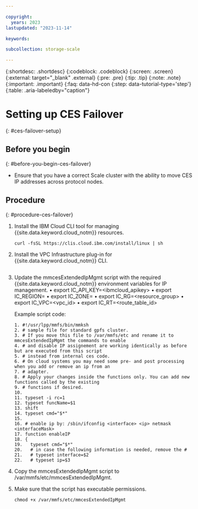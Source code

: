 ```yaml
---

copyright:
  years: 2023
lastupdated: "2023-11-14"

keywords: 

subcollection: storage-scale

---
```


{:shortdesc: .shortdesc}
{:codeblock: .codeblock}
{:screen: .screen}
{:external: target="_blank" .external}
{:pre: .pre}
{:tip: .tip}
{:note: .note}
{:important: .important}
{:faq: data-hd-con
{:step: data-tutorial-type='step'}
{:table: .aria-labeledby="caption"}


# Setting up CES Failover 
{: #ces-failover-setup}

## Before you begin
{: #before-you-begin-ces-failover}

*   Ensure that you have a correct Scale cluster with the ability to move CES IP addresses across protocol nodes.

## Procedure
{: #procedure-ces-failover}


1.  Install the IBM Cloud CLI tool for managing {{site.data.keyword.cloud_notm}} resources.

    ```
    curl -fsSL https://clis.cloud.ibm.com/install/linux | sh
    ```

2.  Install the VPC Infrastructure plug-in for {{site.data.keyword.cloud_notm}} CLI.

    ```ibmcloud plugin install is
    ```

3.  Update the mmcesExtendedIpMgmt script with the required {{site.data.keyword.cloud_notm}} environment variables for IP management.
    •	export IC_API_KEY=<ibmcloud_apikey>
    •	export IC_REGION=<region>
    •	export IC_ZONE=<zone>
    •	export IC_RG=<resource_group>
    •	export IC_VPC=<vpc_id>
    •	export IC_RT=<route_table_id>
    
    Example script code:

    ```
    1. #!/usr/lpp/mmfs/bin/mmksh
    2. # sample file for standard gpfs cluster.
    3. # If you move this file to /var/mmfs/etc and rename it to mmcesExtendedIpMgmt the commands to enable
    4. # and disable IP assignement are working identically as before but are executed from this script
    5. # instead from internal ces code.
    6. # On cloud systems you may need some pre- and post processing when you add or remove an ip from an
    7. # adapter.
    8. # Apply your changes inside the functions only. You can add new functions called by the existing
    9. # functions if desired.
    10.  
    11. typeset -i rc=1
    12. typeset funcName=$1
    13. shift
    14. typeset cmd="$*"
    15.  
    16. # enable ip by: /sbin/ifconfig <interface> <ip> netmask <interfaceMask>
    17. function enableIP
    18. {
    19.   typeset cmd="$*"
    20.   # in case the following information is needed, remove the #
    21.   # typeset interface=$2
    22.   # typeset ip=$3
    ```

4.  Copy the mmcesExtendedIpMgmt script to /var/mmfs/etc/mmcesExtendedIpMgmt.

5.  Make sure that the script has executable permissions.

    ```
    chmod +x /var/mmfs/etc/mmcesExtendedIpMgmt
    ```

